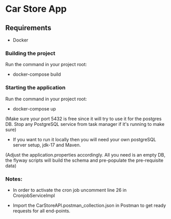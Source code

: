 # Car Store App

## Requirements

- Docker

### Building the project

Run the command in your project root:

- docker-compose build

### Starting the application

Run the command in your project root: 

- docker-compose up

(Make sure your port 5432 is free since it will try to use it for the postgres DB.
Stop any PostgreSQL service from task manager if it's running to make sure)

- If you want to run it locally then you will need your own postgreSQL server setup, jdk-17 and Maven.

(Adjust the application.properties accordingly. All you need is an empty DB, the flyway scripts will build the schema and pre-populate the pre-requisite data)

### Notes:

- In order to activate the cron job uncomment line 26 in CronjobServiceImpl

- Import the CarStoreAPI.postman_collection.json in Postman to get ready requests for all end-points.
